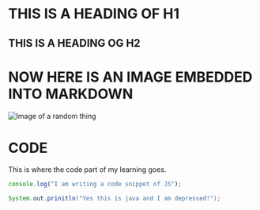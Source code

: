 # THIS IS A HEADING OF H1
## THIS IS A HEADING OG H2
# NOW HERE IS AN IMAGE EMBEDDED INTO MARKDOWN
![Image of a random thing](https://octodex.github.com/images/yaktocat.png)

# CODE
This is where the code part of my learning goes.

```javascript
console.log("I am writing a code snippet of JS");
```

```java
System.out.prinitln("Yes this is java and I am depressed!");
```
